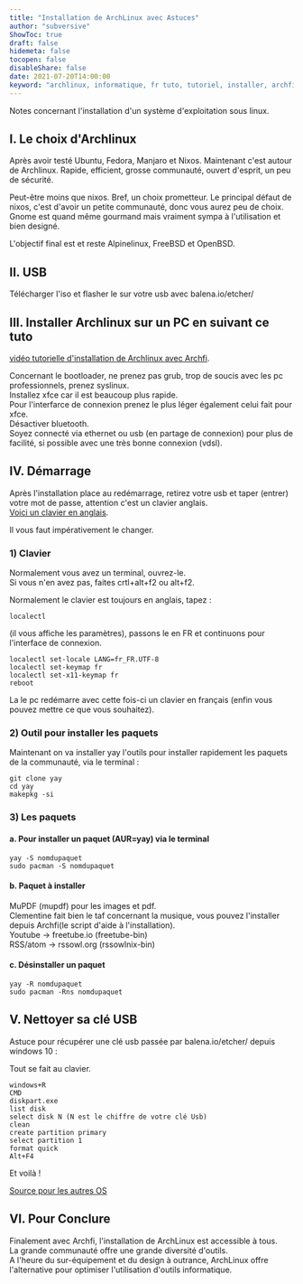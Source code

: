 ```yaml
---
title: "Installation de ArchLinux avec Astuces"
author: "subversive"
ShowToc: true
draft: false
hidemeta: false
tocopen: false
disableShare: false
date: 2021-07-20T14:00:00
keyword: "archlinux, informatique, fr tuto, tutoriel, installer, archfi, xfce, usb"
---
```


Notes concernant l'installation d'un système d'exploitation sous linux.

<!--more-->

## I. Le choix d'Archlinux

Après avoir testé Ubuntu, Fedora, Manjaro et Nixos. Maintenant c'est autour de Archlinux. Rapide, efficient, grosse communauté, ouvert d'esprit, un peu de sécurité.

Peut-être moins que nixos. Bref, un choix prometteur. Le principal défaut de nixos, c'est d'avoir un petite communauté, donc vous aurez peu de choix. Gnome est quand même gourmand mais vraiment sympa à l'utilisation et bien designé.

L'objectif final est et reste Alpinelinux, FreeBSD et OpenBSD.

## II. USB

Télécharger l'iso et flasher le sur votre usb avec balena.io/etcher/

## III. Installer Archlinux sur un PC en suivant ce tuto

[vidéo tutorielle d'installation de Archlinux avec Archfi](https://iteroni.com/watch?v=u2l54FMgWq4).

Concernant le bootloader, ne prenez pas grub, trop de soucis avec les pc professionnels, prenez syslinux.  
Installez xfce car il est beaucoup plus rapide.  
Pour l'interfarce de connexion prenez le plus léger également celui fait pour xfce.  
Désactiver bluetooth.  
Soyez connecté via ethernet ou usb (en partage de connexion) pour plus de facilité, si possible avec une très bonne connexion (vdsl).  

## IV. Démarrage

Après l'installation place au redémarrage, retirez votre usb et taper (entrer) votre mot de passe, attention c'est un clavier anglais.  
[Voici un clavier en anglais](https://www.branah.com/english).

Il vous faut impérativement le changer.

### 1) Clavier

Normalement vous avez un terminal, ouvrez-le.  
Si vous n'en avez pas, faites crtl+alt+f2 ou alt+f2.

Normalement le clavier est toujours en anglais, tapez :

```
localectl
```

(il vous affiche les paramètres), passons le en FR et continuons pour l'interface de connexion.

```
localectl set-locale LANG=fr_FR.UTF-8
localectl set-keymap fr
localectl set-x11-keymap fr
reboot
```

La le pc redémarre avec cette fois-ci un clavier en français (enfin vous pouvez mettre ce que vous souhaitez).

### 2) Outil pour installer les paquets

Maintenant on va installer yay l'outils pour installer rapidement les paquets de la communauté, via le terminal :

```
git clone yay
cd yay
makepkg -si
```

### 3) Les paquets

#### a. Pour installer un paquet (AUR=yay) via le terminal

```
yay -S nomdupaquet
sudo pacman -S nomdupaquet
```

#### b. Paquet à installer

MuPDF (mupdf) pour les images et pdf.  
Clementine fait bien le taf concernant la musique, vous pouvez l'installer depuis Archfi(le script d'aide à l'installation).  
Youtube -> freetube.io (freetube-bin)  
RSS/atom -> rssowl.org (rssowlnix-bin)  

#### c. Désinstaller un paquet

```
yay -R nomdupaquet
sudo pacman -Rns nomdupaquet
```

## V. Nettoyer sa clé USB

Astuce pour récupérer une clé usb passée par balena.io/etcher/ depuis windows 10 :

Tout se fait au clavier.

```
windows+R
CMD
diskpart.exe
list disk
select disk N (N est le chiffre de votre clé Usb)
clean
create partition primary
select partition 1
format quick
Alt+F4
```
Et voilà !

[Source pour les autres OS](https://www.balena.io/blog/did-etcher-break-my-usb-sd-card/)

## VI. Pour Conclure

Finalement avec Archfi, l'installation de ArchLinux est accessible à tous.  
La grande communauté offre une grande diversité d'outils.  
A l'heure du sur-équipement et du design à outrance, ArchLinux offre l'alternative pour optimiser l'utilisation d'outils informatique.  
